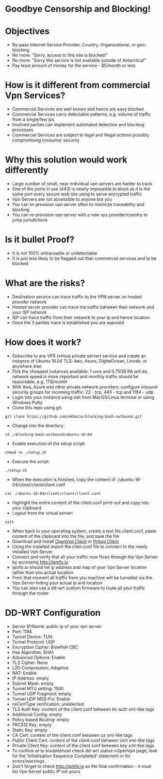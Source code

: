 # Goodbye Censorship and Blocking! #

# Objectives #
* By-pass Internet Service Provider, Country, Organizational, or geo-blocking
* No more: "Sorry, access to this site is blocked!"
* No more: "Sorry this service is not available outside of Antarctica!"
* Pay least amount of money for the service - $5/month or less

# How is it different from commercial Vpn Services? #
* Commercial Services are well known and hence are easy blocked 
* Commercial Services carry detectable patterns, e.g. volume of traffic from a single/few ips
* Involved parties can implement automated detection and blocking processes
* Commercial Services are subject to legal and illegal actions possibly compromising consumer security

# Why this solution would work differently #
* Large number of small, near individual vpn servers are harder to track
* One of the ports in use (443) is nearly impossible to block as it is the same port every secure web site using to serve encrypted traffic
* Vpn Servers are not accessible to anyone but you
* You can re-provision vpn server often to minimize traceability and blocking
* You can re-provision vpn server with a new vps provider/country to jump jurisdictions

# Is it bullet Proof? #
* It is not 100% untraceable or undetectable
* It is just less likely to be flagged out than commercial services and to be blocked

# What are the risks? #
* Destination service can trace traffic to the VPN server on hosted provider network
* Hosted server provider can trace the traffic between their network and your ISP network
* ISP can trace traffic from their network to your ip and hence location
* Once the 3 parties trace is established you are exposed

# How does it work? #
* Subscribe to any VPS (virtual private server) service and create an instance of Ubuntu 16.04 TLS: Aws, Azure, DigitalOcean, Linode, or anywhere else
* Pick the cheapest instances available: 1 core and 0.75GB RA will do, network speed is more important and monthly traffic should be reasonable, e.g. 1TB/month
* With Aws, Azure and other private network providers: configure inbound security groups for incoming traffic: 22 - tcp, 443 - tcp and 1194 - udp.
* Login into your instance using ssh from MacOS/Linux terminal or using Windows Putty
* Clone this repo using git:
```
git clone https://github.com/vkhazin/blocking-bash-outbound.git
```
* Change into the directory:
```
cd ./blocking-bash-outbound/ubuntu-16-04
```
* Enable execution of the setup script:
```
chmod +x ./setup.sh
```
* Execute the script:
```
./setup.sh
```
* When the execution is finished, copy the content of ./ubuntu-16-04/clinet/client/client.conf
```
cat ./ubuntu-16-04/clinet/client/client.conf
```
* Highlight the entire content of the client.conf print-out and copy into your clipboard
* Logout from the virtual server:
```
exit
```
* When back to your operating system, create a text file client.conf, paste content of the clipboard into the file, and save the file
* Download and Install [OpenVpn Client](https://openvpn.net/index.php/open-source/downloads.html) or [Pritunl Client](https://client.pritunl.com/)
* Using the installed import the clien.conf file to connect to the newly installed Vpn Server
* Connect and verify that all your traffic now flows through the Vpn Server by accessing http://ipinfo.io
* ipinfo.io should list ip address and map of your Vpn Server location rather than you actual location
* From that moment all traffic from you machine will be tunneled via the Vpn Server hiding your actual ip and location
* You can also use a dd-wrt custom firmware to route all your traffic through the router


# DD-WRT Configuration #
* Server IP/Name: public ip of your vpn server
* Port: 1194
* Tunnel Device: TUN
* Tunnel Protocol: UDP
* Encryption Cipher: Blowfish CBC
* Has Algorithm: SHA1
* Advanced Options: Enable
* TLS Cipher: None
* LZO Compression: Adaptive
* NAT: Enable
* IP Address: empty
* Subnet Mask: empty
* Tunnel MTU setting: 1500
* Tunnel UDP Fragment: empty
* Tunnel UDP MSS-Fix: Enable
* nsCertType verification: unselected
* TLS Auth Key: content of the client.conf between tls-auth xml-like tags
* Additional Config: empty
* Policy based Routing: empty
* PKCS12 Key: empty
* Static Key: empty
* CA Cert: content of the client.conf between ca xml-like tags
* Public Client Cert: content of the client.conf between cert xml-like tags
* Private Client Key: content of the client.conf between key xml-like tags
* To confirm or to troubleshoot check dd-wrt status->OpenVpn page, look for the 'Initialization Sequence Completed' statement or for errors/warnings
* Don't forget to check http://ipinfo.io as the final confirmation - it must list Vpn Server public IP not yours